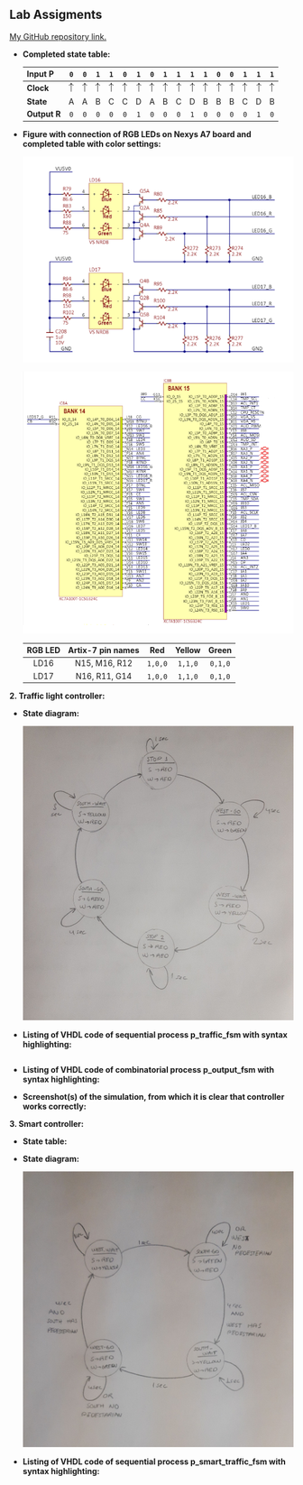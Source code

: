 ## Lab Assigments

[My GitHub repository link.](https://github.com/UgurErdemYURT/Digital-electronics-1/tree/main/Labs)

  - **Completed state table:**
  
	| **Input P** | `0` | `0` | `1` | `1` | `0` | `1` | `0` | `1` | `1` | `1` | `1` | `0` | `0` | `1` | `1` | `1` |
	| :-- | :-: | :-: | :-: | :-: | :-: | :-: | :-: | :-: | :-: | :-: | :-: | :-: | :-: | :-: | :-: | :-: |
	| **Clock** | ![rising](Images/eq_uparrow.png) | ![rising](Images/eq_uparrow.png) | ![rising](Images/eq_uparrow.png) | ![rising](Images/eq_uparrow.png) | ![rising](Images/eq_uparrow.png) | ![rising](Images/eq_uparrow.png) | ![rising](Images/eq_uparrow.png) | ![rising](Images/eq_uparrow.png) | ![rising](Images/eq_uparrow.png) | ![rising](Images/eq_uparrow.png) | ![rising](Images/eq_uparrow.png) | ![rising](Images/eq_uparrow.png) | ![rising](Images/eq_uparrow.png) | ![rising](Images/eq_uparrow.png) | ![rising](Images/eq_uparrow.png) | ![rising](Images/eq_uparrow.png) |
	| **State** | A | A | B | C | C | D | A | B | C | D | B | B | B | C | D | B |
	| **Output R** | `0` | `0` | `0` | `0` | `0` | `1` | `0` | `0` | `0` | `1` | `0` | `0` | `0` | `0` | `1` | `0` |
   
  
  - **Figure with connection of RGB LEDs on Nexys A7 board and completed table with color settings:**
	
	![capture_1](https://github.com/UgurErdemYURT/Digital-electronics-1/blob/main/Labs/08-traffic_lights/Images/capture_1.PNG)

	![capture_2](https://github.com/UgurErdemYURT/Digital-electronics-1/blob/main/Labs/08-traffic_lights/Images/capture_2.PNG)


	| **RGB LED** | **Artix-7 pin names** | **Red** | **Yellow** | **Green** |
	| :-: | :-: | :-: | :-: | :-: |
	| LD16 | N15, M16, R12 | `1,0,0` | `1,1,0` | `0,1,0` |
	| LD17 | N16, R11, G14 | `1,0,0` | `1,1,0` | `0,1,0` |

  **2. Traffic light controller:**

  - **State diagram:**

	![capture_3](https://github.com/UgurErdemYURT/Digital-electronics-1/blob/main/Labs/08-traffic_lights/Images/capture_3.jpg)

  - **Listing of VHDL code of sequential process p_traffic_fsm with syntax highlighting:**

```VHDL


```

  - **Listing of VHDL code of combinatorial process p_output_fsm with syntax highlighting:**

	
	
  - **Screenshot(s) of the simulation, from which it is clear that controller works correctly:**
  

 
	
  **3. Smart controller:**

  - **State table:**



  - **State diagram:**

 	![capture_4](https://github.com/UgurErdemYURT/Digital-electronics-1/blob/main/Labs/08-traffic_lights/Images/capture_4.jpg)

  - **Listing of VHDL code of sequential process p_smart_traffic_fsm with syntax highlighting:**




